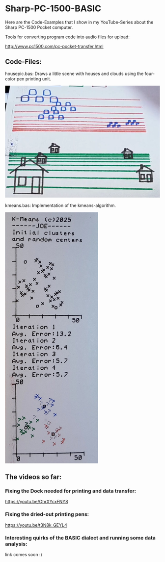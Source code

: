 # Sharp-PC-1500-BASIC

Here are the Code-Examples that I show in my YouTube-Series about the Sharp PC-1500 Pocket computer. 

Tools for converting program code into audio files for upload:

http://www.pc1500.com/pc-pocket-transfer.html

## Code-Files:

housepic.bas: Draws a little scene with houses and clouds using the four-color pen printing unit.

![house pic](https://github.com/joekutz/Sharp-PC-1500-BASIC/blob/main/house_pic.png)

kmeans.bas: Implementation of the kmeans-algorithm. 

![kmeans](https://github.com/joekutz/Sharp-PC-1500-BASIC/blob/main/kmeams_pc1500.jpg)

## The videos so far:

### Fixing the Dock needed for printing and data transfer:

https://youtu.be/OhrXYcxFNY8

### Fixing the dried-out printing pens:

https://youtu.be/t3N8k_GEYL4

### Interesting quirks of the BASIC dialect and running some data analysis:

link comes soon :)
